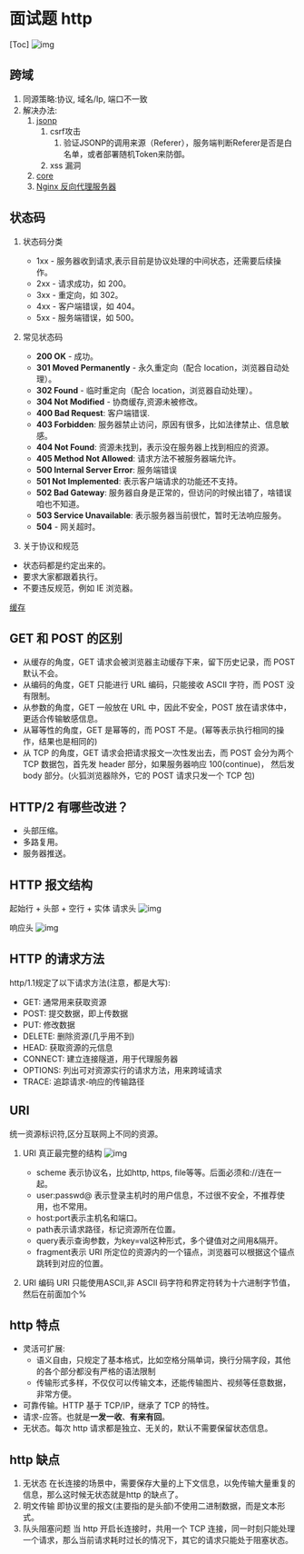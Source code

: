 # 面试题 http

[Toc]
![img](../../../ToDo/media/16790366321650/16791273621977.jpg)

## 跨域

1. 同源策略:协议, 域名/Ip, 端口不一致
2. 解决办法:
    1. [jsonp](../JavaScript/jsonp.md)
        1. csrf攻击
            1. 验证JSONP的调用来源（Referer），服务端判断Referer是否是白名单，或者部署随机Token来防御。
        2. xss 漏洞
    2. [core](../Node/core.md)
    3. [Nginx 反向代理服务器](../Node/Nginx%E5%8F%8D%E5%90%91%E4%BB%A3%E7%90%86%E6%9C%8D%E5%8A%A1%E5%99%A8.md)

## 状态码

1. 状态码分类
    * 1xx - 服务器收到请求,表示目前是协议处理的中间状态，还需要后续操作。
    * 2xx - 请求成功，如 200。
    * 3xx - 重定向，如 302。
    * 4xx - 客户端错误，如 404。
    * 5xx - 服务端错误，如 500。

2. 常见状态码

    * **200 OK** - 成功。
    * **301 Moved Permanently** - 永久重定向（配合 location，浏览器自动处理）。
    * **302 Found** - 临时重定向（配合 location，浏览器自动处理）。
    * **304 Not Modified** - 协商缓存,资源未被修改。
    * **400 Bad Request**: 客户端错误.
    * **403 Forbidden**: 服务器禁止访问，原因有很多，比如法律禁止、信息敏感。
    * **404 Not Found**: 资源未找到，表示没在服务器上找到相应的资源。
    * **405 Method Not Allowed**: 请求方法不被服务器端允许。
    * **500 Internal Server Error**: 服务端错误
    * **501 Not Implemented**: 表示客户端请求的功能还不支持。
    * **502 Bad Gateway**: 服务器自身是正常的，但访问的时候出错了，啥错误咱也不知道。
    * **503 Service Unavailable**: 表示服务器当前很忙，暂时无法响应服务。
    * **504** - 网关超时。

3. 关于协议和规范

* 状态码都是约定出来的。
* 要求大家都跟着执行。
* 不要违反规范，例如 IE 浏览器。

[缓存](缓存.md)

## GET 和 POST 的区别

* 从缓存的角度，GET 请求会被浏览器主动缓存下来，留下历史记录，而 POST 默认不会。
* 从编码的角度，GET 只能进行 URL 编码，只能接收 ASCII 字符，而 POST 没有限制。
* 从参数的角度，GET 一般放在 URL 中，因此不安全，POST 放在请求体中，更适合传输敏感信息。
* 从幂等性的角度，GET 是幂等的，而 POST 不是。(幂等表示执行相同的操作，结果也是相同的)
* 从 TCP 的角度，GET 请求会把请求报文一次性发出去，而 POST 会分为两个 TCP 数据包，首先发 header 部分，如果服务器响应 100(continue)， 然后发 body 部分。(火狐浏览器除外，它的 POST 请求只发一个 TCP 包)

## HTTP/2 有哪些改进？

* 头部压缩。
* 多路复用。
* 服务器推送。

## HTTP 报文结构

起始行 + 头部 + 空行 + 实体
请求头
![img](../../../ToDo/media/16790366321650/16791274408658.jpg)

响应头
![img](../../../ToDo/media/16790366321650/16791274495509.jpg)

## HTTP 的请求方法

http/1.1规定了以下请求方法(注意，都是大写):

* GET: 通常用来获取资源
* POST: 提交数据，即上传数据
* PUT: 修改数据
* DELETE: 删除资源(几乎用不到)
* HEAD: 获取资源的元信息
* CONNECT: 建立连接隧道，用于代理服务器
* OPTIONS: 列出可对资源实行的请求方法，用来跨域请求
* TRACE: 追踪请求-响应的传输路径

## URI

统一资源标识符,区分互联网上不同的资源。

1. URI 真正最完整的结构
    ![img](../../../ToDo/media/16790366321650/16791277502593.jpg)

    * scheme 表示协议名，比如http, https, file等等。后面必须和://连在一起。
    * user:passwd@ 表示登录主机时的用户信息，不过很不安全，不推荐使用，也不常用。
    * host:port表示主机名和端口。
    * path表示请求路径，标记资源所在位置。
    * query表示查询参数，为key=val这种形式，多个键值对之间用&隔开。
    * fragment表示 URI 所定位的资源内的一个锚点，浏览器可以根据这个锚点跳转到对应的位置。

2. URI 编码
URI 只能使用ASCII,非 ASCII 码字符和界定符转为十六进制字节值，然后在前面加个%

## http 特点

* 灵活可扩展:
  * 语义自由，只规定了基本格式，比如空格分隔单词，换行分隔字段，其他的各个部分都没有严格的语法限制
  * 传输形式多样，不仅仅可以传输文本，还能传输图片、视频等任意数据，非常方便。
* 可靠传输。HTTP 基于 TCP/IP，继承了 TCP 的特性。
* 请求-应答。也就是**一发一收**、**有来有回**。
* 无状态。每次 http 请求都是独立、无关的，默认不需要保留状态信息。

## http 缺点

1. 无状态
    在长连接的场景中，需要保存大量的上下文信息，以免传输大量重复的信息，那么这时候无状态就是http 的缺点了。
2. 明文传输
    即协议里的报文(主要指的是头部)不使用二进制数据，而是文本形式。
3. 队头阻塞问题
    当 http 开启长连接时，共用一个 TCP 连接，同一时刻只能处理一个请求，那么当前请求耗时过长的情况下，其它的请求只能处于阻塞状态。
